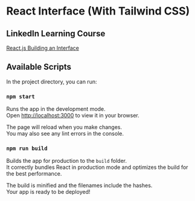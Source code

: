 # React Interface (With Tailwind CSS)

## LinkedIn Learning Course

[React.js Building an Interface](https://www.linkedin.com/learning/react-js-building-an-interface-8551484?contextUrn=urn%3Ali%3AlyndaLearningPath%3A593715e0498e9e9be7fb8506)

## Available Scripts

In the project directory, you can run:

### `npm start`

Runs the app in the development mode.\
Open [http://localhost:3000](http://localhost:3000) to view it in your browser.

The page will reload when you make changes.\
You may also see any lint errors in the console.

### `npm run build`

Builds the app for production to the `build` folder.\
It correctly bundles React in production mode and optimizes the build for the best performance.

The build is minified and the filenames include the hashes.\
Your app is ready to be deployed!
